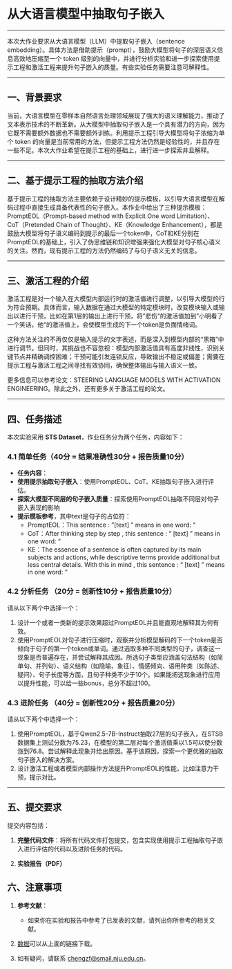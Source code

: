# 从大语言模型中抽取句子嵌入

---

本次大作业要求从大语言模型（LLM）中提取句子嵌入（sentence embedding）。具体方法是借助提示（prompt），鼓励大模型将句子的深层语义信息高效地压缩至一个 token 级别的向量中，并进行分析实验和进一步探索使用提示工程和激活工程来提升句子嵌入的质量。有些实验任务需要注意可解释性。

---
## 一、背景要求

当前，大语言模型在零样本自然语言处理领域展现了强大的语义理解能力，推动了文本表示技术的不断革新。从大模型中抽取句子嵌入是一个具有潜力的方向，因为它既不需要额外数据也不需要额外训练。利用提示工程引导大模型将句子浓缩为单个 token 的向量是当前常用的方法，但提示工程方法仍然是经验性的，并且存在一些不足。本次大作业希望在提示工程的基础上，进行进一步探索并且解释。

---

## 二、基于提示工程的抽取方法介绍

基于提示工程的抽取方法主要依赖于设计精妙的提示模板，以引导大语言模型在解码过程中直接生成具备代表性的句子嵌入。本作业中给出了三种提示模板：PromptEOL（Prompt-based method with Explicit One word Limitation）、CoT（Pretended Chain of Thought）、KE（Knowledge Enhancement），都是鼓励大模型将句子语义编码到提示的最后一个token中，CoT和KE分别在PromptEOL的基础上，引入了伪思维链和知识增强来强化大模型对句子核心语义的关注。然而，现有提示工程的方法仍然编码了与句子语义无关的信息。

---
## 三、激活工程的介绍

激活工程是对一个输入在大模型内部运行时的激活值进行调整，以引导大模型的行为符合预期。具体而言，输入数据在通过大模型的特定模块时，改变模块输入或输出以进行干预，比如在第1层的输出上进行干预，将”悲伤“的激活值加到”小明看了一个笑话，他“的激活值上，会使模型生成的下一个token是负面情绪词。

这种方法关注的不再仅仅是输入提示的文字表述，而是深入到模型内部的“黑箱”中进行调节。但同时，其挑战也不容忽视：模型内部激活值具有高度非线性，识别关键节点并精确调控困难；干预可能引发连锁反应，导致输出不稳定或偏差；需要在提示工程与激活工程之间寻找有效协同，确保整体输出与输入语义一致。

更多信息可以参考论文：STEERING LANGUAGE MODELS WITH ACTIVATION ENGINEERING。除此之外，还有更多关于激活工程的论文。

---

## 四、任务描述

本次实验采用 **STS Dataset**，作业任务分为两个任务，内容如下：

### 4.1 简单任务（40分 = 结果准确性30分 + 报告质量10分）

- **任务内容**：
- **使用提示抽取句子嵌入**：使用PromptEOL、CoT、KE抽取句子嵌入进行评估。
- **探索大模型不同层的句子嵌入质量**：探索使用PromptEOL抽取不同层对句子嵌入表现的影响
- **提示模板参考**，其中text是句子的占位符：
	- PromptEOL：This sentence : ”[text] ” means in one word: “
	- CoT：After thinking step by step , this sentence : “ [text] ” means in one word: “
	- KE：The essence of a sentence is often captured by its main subjects and actions, while descriptive terms provide additional but less central details. With this in mind , this sentence : “ [text] ” means in one word: “
	
### 4.2 分析任务 （20分 = 创新性10分 + 报告质量10分）

请从以下两个中选择一个：
1. 设计一个或者一类新的提示效果超过PromptEOL并且能直观地解释其为何有效。
2. 使用PromptEOL对句子进行压缩时，观察并分析模型解码的下一个token是否倾向于句子的第一个token或单词。通过选取多种不同类型的句子，调查这一现象是否普遍存在，并尝试解释其成因。所选句子类型应涵盖句法结构（如简单句、并列句）、语义结构（如隐喻、象征）、情感倾向、语用种类（如陈述、疑问）、句子长度等方面，且句子种类不少于10个。如果能把这现象进行应用以提升性能，可以给一些bonus，总分不超过100。

### 4.3 进阶任务 （40分 = 创新性20分 + 报告质量20分）

请从以下两个中选择一个：
1. 使用PromptEOL，基于Qwen2.5-7B-Instruct抽取27层的句子嵌入，在STSB数据集上测试分数为75.23，在模型的第二层对每个激活值乘以1.5可以使分数涨到76.8。尝试解释此现象并给出原因。基于该原因，探索一个更优雅的抽取句子嵌入的解决方案。
2. 设计激活工程或者模型内部操作方法提升PromptEOL的性能，比如注意力干预，提示对比。


---

## 五、提交要求

提交内容包括：

1. **完整代码文件**：将所有代码文件打包提交，包含实现使用提示工程抽取句子嵌入进行评估的代码以及进阶任务的代码。
    
2. **实验报告（PDF）**
    
## 六、注意事项

1. **参考文献**：
    
    - 如果你在实验和报告中参考了已发表的文献，请列出你所参考的相关文献。
2. [数据](https://box.nju.edu.cn/f/a5404f25661d456c8b15/?dl=1)可以从上面的链接下载。
    
3. 如有疑问，请联系 chengzf@smail.nju.edu.cn。
